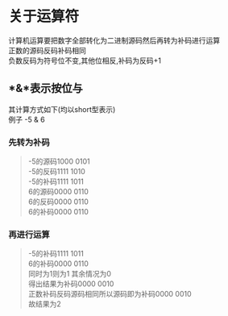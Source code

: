 # 关于运算符
计算机运算要把数字全部转化为二进制源码然后再转为补码进行运算<br>
正数的源码反码补码相同<br>
负数反码为符号位不变,其他位相反,补码为反码+1<br>

## *&*表示按位与<br>
其计算方式如下(均以short型表示)<br>
例子 -5 & 6<br>

### 先转为补码<br>
>-5的源码1000 0101<br>
>-5的反码1111 1010<br>
>-5的补码1111 1011<br>
> 6的源码0000 0110<br>
> 6的反码0000 0110<br>
> 6的补码0000 0110<br>

### 再进行运算<br>
>-5的补码1111 1011<br>
> 6的补码0000 0110<br>
>同时为1则为1 其余情况为0<br>
>得出结果为补码0000 0010<br>
>正数补码反码源码相同所以源码即为补码0000 0010<br>
>故结果为2